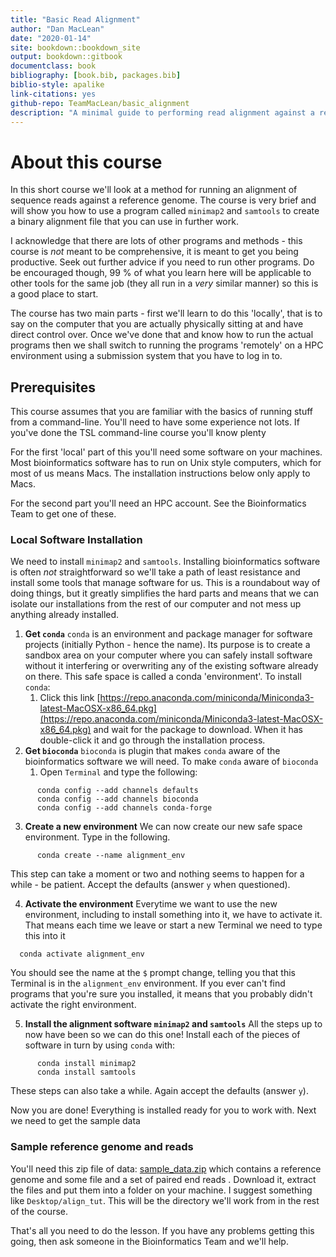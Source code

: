 ```yaml
--- 
title: "Basic Read Alignment"
author: "Dan MacLean"
date: "2020-01-14"
site: bookdown::bookdown_site
output: bookdown::gitbook
documentclass: book
bibliography: [book.bib, packages.bib]
biblio-style: apalike
link-citations: yes
github-repo: TeamMacLean/basic_alignment
description: "A minimal guide to performing read alignment against a reference"
---
```


# About this course

In this short course we'll look at a method for running an alignment of sequence reads against a reference genome. The course is very brief and will show you how to use a program called `minimap2` and `samtools` to create a binary alignment file that you can use in further work. 

I acknowledge that there are lots of other programs and methods - this course is _not_ meant to be comprehensive, it is meant to get you being productive. Seek out further advice if you need to run other programs. Do be encouraged though, 99 % of what you learn here will be applicable to other tools for the same job (they all run in a _very_ similar manner) so this is a good place to start. 

The course has two main parts - first we'll learn to do this 'locally', that is to say on the computer that you are actually physically sitting at and have direct control over. Once we've done that and know how to run the actual programs then we shall switch to running the programs 'remotely' on a HPC environment using a submission system that you have to log in to.

## Prerequisites

This course assumes that you are familiar with the basics of running stuff from a command-line. You'll need to have some experience not lots. If you've done the TSL command-line course you'll know plenty

For the first 'local' part of this you'll need some software on your machines. Most bioinformatics software has to run on Unix style computers, which for most of us means Macs. The installation instructions below only apply to Macs.

For the second part you'll need an HPC account. See the Bioinformatics Team to get one of these.


### Local Software Installation

We need to install `minimap2` and `samtools`. Installing bioinformatics software is often _not_ straightforward so we'll take a path of least resistance and install some tools that manage software for us. This is a roundabout way of doing things, but it greatly simplifies the hard parts and means that we can isolate our installations from the rest of our computer and not mess up anything already installed.


  1. **Get `conda`**
    `conda` is an environment and package manager for software projects (initially Python - hence the name). Its purpose is to create a sandbox area on your computer where you can safely install software without it interfering or overwriting any of the existing software already on there. This safe space is called a conda 'environment'. To install `conda`:
      1. Click this link [https://repo.anaconda.com/miniconda/Miniconda3-latest-MacOSX-x86_64.pkg](https://repo.anaconda.com/miniconda/Miniconda3-latest-MacOSX-x86_64.pkg) and wait for the package to download. When it has double-click it and go through the installation process.
  2. **Get `bioconda`**
    `bioconda` is plugin that makes `conda` aware of the bioinformatics software we will need. To make `conda` aware of `bioconda` 
      1. Open `Terminal` and type the following:
     
```
      conda config --add channels defaults
      conda config --add channels bioconda
      conda config --add channels conda-forge
```
  3. **Create a new environment**
  We can now create our new safe space environment. Type in the following.

```
      conda create --name alignment_env
```
  This step can take a moment or two and nothing seems to happen for a while - be patient. Accept the defaults (answer `y` when questioned).
  
  4. **Activate the environment**
  Everytime we want to use the new environment, including to install something into it, we have to activate it. That means each time we leave or start a new Terminal we need to type this into it
  
```
  conda activate alignment_env
```
  You should see the name at the `$` prompt change, telling you that this Terminal is in the `alignment_env` environment. If you ever can't find programs that you're sure you installed, it means that you probably didn't activate the right environment.
  
  5. **Install the alignment software `minimap2` and `samtools`**
  All the steps up to now have been so we can do this one! Install each of the pieces of software in turn by using `conda` with:
```
      conda install minimap2
      conda install samtools
```
These steps can also take a while. Again accept the defaults (answer `y`).

Now you are done! Everything is installed ready for you to work with. Next we need to get the sample data

### Sample reference genome and reads

You'll need this zip file of data: [sample_data.zip](https://github.com/TeamMacLean/basic_alignment/raw/master/sample_data/sample_data.zip) which contains a reference genome and some file and a set of paired end reads . Download it, extract the files and put them into a folder on your machine. I suggest something like `Desktop/align_tut`. This will be the directory we'll work from in the rest of the course.

That's all you need to do the lesson. If you have any problems getting this going, then ask someone in the Bioinformatics Team and we'll help.



